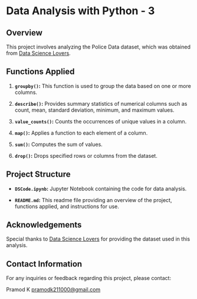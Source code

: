 # Data Analysis with Python - 3

## Overview

This project involves analyzing the Police Data dataset, which was obtained from [Data Science Lovers](www.datasciencelovers.graphy.com).

## Functions Applied

1. **`groupby()`:** This function is used to group the data based on one or more columns.
   
2. **`describe()`:** Provides summary statistics of numerical columns such as count, mean, standard deviation, minimum, and maximum values.
   
3. **`value_counts()`:** Counts the occurrences of unique values in a column.
   
4. **`map()`:** Applies a function to each element of a column.
   
5. **`sum()`:** Computes the sum of values.
   
6. **`drop()`:** Drops specified rows or columns from the dataset.

## Project Structure

- **`DSCode.ipynb`:** Jupyter Notebook containing the code for data analysis.
  
- **`README.md`:** This readme file providing an overview of the project, functions applied, and instructions for use.

## Acknowledgements

Special thanks to [Data Science Lovers](www.datasciencelovers.graphy.com) for providing the dataset used in this analysis.

## Contact Information

For any inquiries or feedback regarding this project, please contact:

Pramod K
pramodk211000@gmail.com